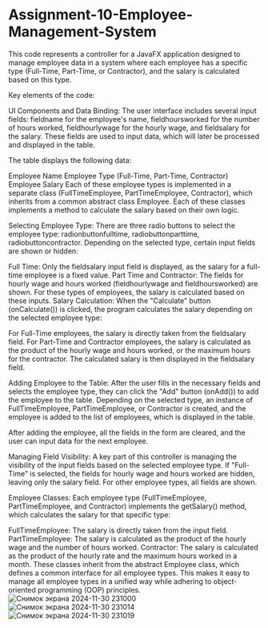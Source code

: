 # Assignment-10-Employee-Management-System
This code represents a controller for a JavaFX application designed to manage employee data in a system where each employee has a specific type (Full-Time, Part-Time, or Contractor), and the salary is calculated based on this type.

Key elements of the code:

UI Components and Data Binding: The user interface includes several input fields: fieldname for the employee's name, fieldhoursworked for the number of hours worked, fieldhourlywage for the hourly wage, and fieldsalary for the salary. These fields are used to input data, which will later be processed and displayed in the table.

The table displays the following data:

Employee Name
Employee Type (Full-Time, Part-Time, Contractor)
Employee Salary
Each of these employee types is implemented in a separate class (FullTimeEmployee, PartTimeEmployee, Contractor), which inherits from a common abstract class Employee. Each of these classes implements a method to calculate the salary based on their own logic.

Selecting Employee Type: There are three radio buttons to select the employee type: radionbuttonfulltime, radiobuttonparttime, radiobuttoncontractor. Depending on the selected type, certain input fields are shown or hidden:

Full Time: Only the fieldsalary input field is displayed, as the salary for a full-time employee is a fixed value.
Part Time and Contractor: The fields for hourly wage and hours worked (fieldhourlywage and fieldhoursworked) are shown. For these types of employees, the salary is calculated based on these inputs.
Salary Calculation: When the "Calculate" button (onCalculate()) is clicked, the program calculates the salary depending on the selected employee type:

For Full-Time employees, the salary is directly taken from the fieldsalary field.
For Part-Time and Contractor employees, the salary is calculated as the product of the hourly wage and hours worked, or the maximum hours for the contractor.
The calculated salary is then displayed in the fieldsalary field.

Adding Employee to the Table: After the user fills in the necessary fields and selects the employee type, they can click the "Add" button (onAdd()) to add the employee to the table. Depending on the selected type, an instance of FullTimeEmployee, PartTimeEmployee, or Contractor is created, and the employee is added to the list of employees, which is displayed in the table.

After adding the employee, all the fields in the form are cleared, and the user can input data for the next employee.

Managing Field Visibility: A key part of this controller is managing the visibility of the input fields based on the selected employee type. If "Full-Time" is selected, the fields for hourly wage and hours worked are hidden, leaving only the salary field. For other employee types, all fields are shown.

Employee Classes: Each employee type (FullTimeEmployee, PartTimeEmployee, and Contractor) implements the getSalary() method, which calculates the salary for that specific type:

FullTimeEmployee: The salary is directly taken from the input field.
PartTimeEmployee: The salary is calculated as the product of the hourly wage and the number of hours worked.
Contractor: The salary is calculated as the product of the hourly rate and the maximum hours worked in a month.
These classes inherit from the abstract Employee class, which defines a common interface for all employee types. This makes it easy to manage all employee types in a unified way while adhering to object-oriented programming (OOP) principles.
![Снимок экрана 2024-11-30 231000](https://github.com/user-attachments/assets/fb6a1a24-3971-4276-8645-5cce6e623991)
![Снимок экрана 2024-11-30 231014](https://github.com/user-attachments/assets/f7ea2e32-5b35-45de-a4b5-8e91ce7c708f)
![Снимок экрана 2024-11-30 231019](https://github.com/user-attachments/assets/51653556-f650-4916-a00d-2ab8ad4214cf)
